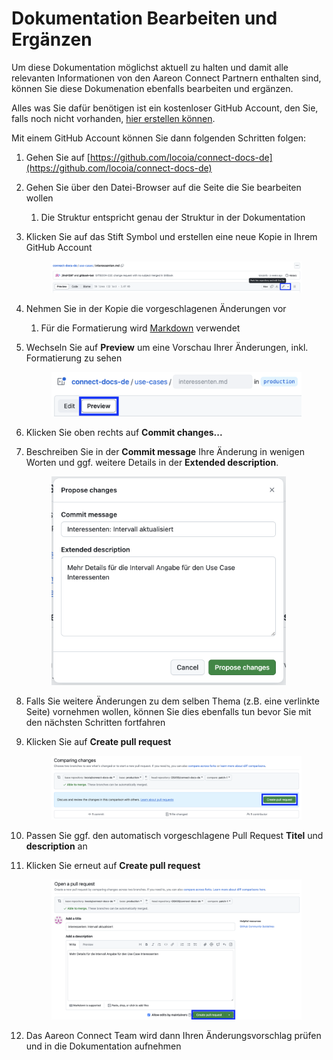 # Dokumentation Bearbeiten und Ergänzen

Um diese Dokumentation möglichst aktuell zu halten und damit alle relevanten Informationen von den Aareon Connect Partnern enthalten sind, können Sie diese Dokumenation ebenfalls bearbeiten und ergänzen.

Alles was Sie dafür benötigen ist ein kostenloser GitHub Account, den Sie, falls noch nicht vorhanden, [hier erstellen können](https://github.com/signup).

Mit einem GitHub Account können Sie dann folgenden Schritten folgen:

1. Gehen Sie auf [https://github.com/locoia/connect-docs-de](https://github.com/locoia/connect-docs-de)
2. Gehen Sie über den Datei-Browser auf die Seite die Sie bearbeiten wollen
   1. Die Struktur entspricht genau der Struktur in der Dokumentation
3.  Klicken Sie auf das Stift Symbol und erstellen eine neue Kopie in Ihrem GitHub Account

    <figure><img src=".gitbook/assets/Screenshot 2024-08-16 at 18.11.19.png" alt=""><figcaption></figcaption></figure>
4. Nehmen Sie in der Kopie die vorgeschlagenen Änderungen vor
   1. Für die Formatierung wird [Markdown](https://docs.gitbook.com/content-editor/editing-content/markdown) verwendet
5.  Wechseln Sie auf **Preview** um eine Vorschau Ihrer Änderungen, inkl. Formatierung zu sehen

    <figure><img src=".gitbook/assets/Screenshot 2024-08-16 at 18.15.53.png" alt=""><figcaption></figcaption></figure>
6. Klicken Sie oben rechts auf **Commit changes...**
7.  Beschreiben Sie in der **Commit message** Ihre Änderung in wenigen Worten und ggf. weitere Details in der **Extended description**.

    <figure><img src=".gitbook/assets/image (59).png" alt="" width="375"><figcaption></figcaption></figure>
8. Falls Sie weitere Änderungen zu dem selben Thema (z.B. eine verlinkte Seite) vornehmen wollen, können Sie dies ebenfalls tun bevor Sie mit den nächsten Schritten fortfahren
9.  Klicken Sie auf **Create pull request**

    <figure><img src=".gitbook/assets/Screenshot 2024-08-16 at 18.21.58.png" alt=""><figcaption></figcaption></figure>
10. Passen Sie ggf. den automatisch vorgeschlagene Pull Request **Titel** und **description** an
11. Klicken Sie erneut auf **Create pull request**

    <figure><img src=".gitbook/assets/Screenshot 2024-08-16 at 18.24.30.png" alt=""><figcaption></figcaption></figure>


12. Das Aareon Connect Team wird dann Ihren Änderungsvorschlag prüfen und in die Dokumentation aufnehmen
